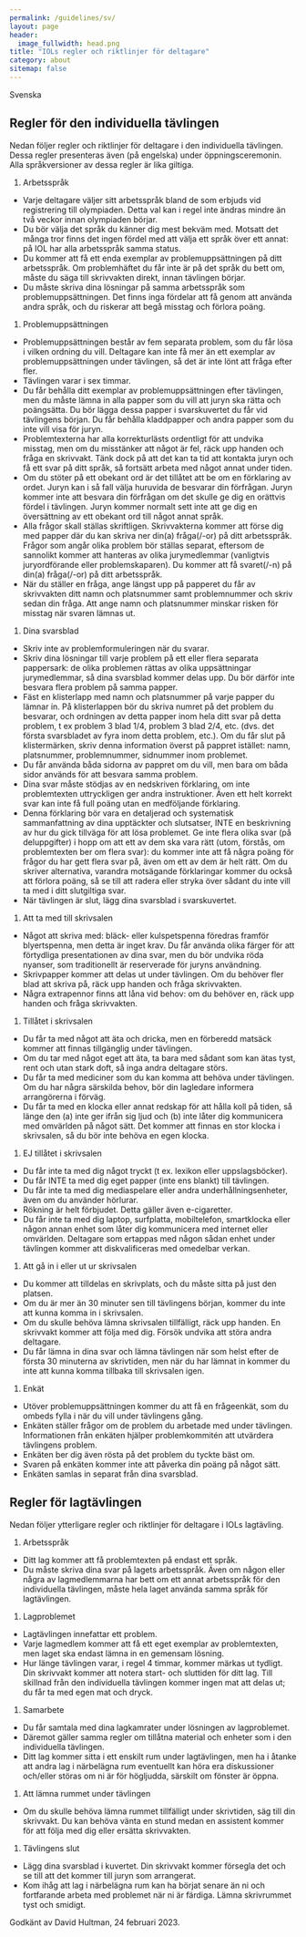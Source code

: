 ```yaml
---
permalink: /guidelines/sv/
layout: page
header:
  image_fullwidth: head.png
title: "IOLs regler och riktlinjer för deltagare"
category: about
sitemap: false
---
```


Svenska

## Regler för den individuella tävlingen

Nedan följer regler och riktlinjer för deltagare i den individuella tävlingen. Dessa regler presenteras även (på engelska) under öppningsceremonin. Alla språkversioner av dessa regler är lika giltiga.

1. Arbetsspråk
  * Varje deltagare väljer sitt arbetsspråk bland de som erbjuds vid registrering till olympiaden. Detta val kan i regel inte ändras mindre än två veckor innan olympiaden börjar.
  * Du bör välja det språk du känner dig mest bekväm med. Motsatt det många tror finns det ingen fördel med att välja ett språk över ett annat: på IOL har alla arbetsspråk samma status.
  * Du kommer att få ett enda exemplar av problemuppsättningen på ditt arbetsspråk. Om problemhäftet du får inte är på det språk du bett om, måste du säga till skrivvakten direkt, innan tävlingen börjar.
  * Du måste skriva dina lösningar på samma arbetsspråk som problemuppsättningen. Det finns inga fördelar att få genom att använda andra språk, och du riskerar att begå misstag och förlora poäng.
1. Problemuppsättningen
  * Problemuppsättningen består av fem separata problem, som du får lösa i vilken ordning du vill. Deltagare kan inte få mer än ett exemplar av problemuppsättningen under tävlingen, så det är inte lönt att fråga efter fler.
  * Tävlingen varar i sex timmar.
  * Du får behålla ditt exemplar av problemuppsättningen efter tävlingen, men du måste lämna in alla papper som du vill att juryn ska rätta och poängsätta. Du bör lägga dessa papper i svarskuvertet du får vid tävlingens början. Du får behålla kladdpapper och andra papper som du inte vill visa för juryn.
  * Problemtexterna har alla korrekturlästs ordentligt för att undvika misstag, men om du misstänker att något är fel, räck upp handen och fråga en skrivvakt. Tänk dock på att det kan ta tid att kontakta juryn och få ett svar på ditt språk, så fortsätt arbeta med något annat under tiden.
  * Om du stöter på ett obekant ord är det tillåtet att be om en förklaring av ordet. Juryn kan i så fall välja huruvida de besvarar din förfrågan. Juryn kommer inte att besvara din förfrågan om det skulle ge dig en orättvis fördel i tävlingen. Juryn kommer normalt sett inte att ge dig en översättning av ett obekant ord till något annat språk. 
  * Alla frågor skall ställas skriftligen. Skrivvakterna kommer att förse dig med papper där du kan skriva ner din(a) fråga(/-or) på ditt arbetsspråk. Frågor som angår olika problem bör ställas separat, eftersom de sannolikt kommer att hanteras av olika jurymedlemmar (vanligtvis juryordförande eller problemskaparen). Du kommer att få svaret(/-n) på din(a) fråga(/-or) på ditt arbetsspråk. 
  * När du ställer en fråga, ange längst upp på papperet du får av skrivvakten ditt namn och platsnummer samt problemnummer och skriv sedan din fråga. Att ange namn och platsnummer minskar risken för misstag när svaren lämnas ut.
1. Dina svarsblad
  * Skriv inte av problemformuleringen när du svarar.
  * Skriv dina lösningar till varje problem på ett eller flera separata pappersark: de olika problemen rättas av olika uppsättningar jurymedlemmar, så dina svarsblad kommer delas upp. Du bör därför inte besvara flera problem på samma papper.
  * Fäst en klisterlapp med namn och platsnummer på varje papper du lämnar in. På klisterlappen bör du skriva numret på det problem du besvarar, och ordningen av detta papper inom hela ditt svar på detta problem, t ex problem 3 blad 1/4, problem 3 blad 2/4, etc. (dvs. det första svarsbladet av fyra inom detta problem, etc.). Om du får slut på klistermärken, skriv denna information överst på pappret istället: namn, platsnummer, problemnummer, sidnummer inom problemet.
  * Du får använda båda sidorna av pappret om du vill, men bara om båda sidor används för att besvara samma problem.
  * Dina svar måste stödjas av en nedskriven förklaring, om inte problemtexten uttryckligen ger andra instruktioner. Även ett helt korrekt svar kan inte få full poäng utan en medföljande förklaring.
  * Denna förklaring bör vara en detaljerad och systematisk sammanfattning av dina upptäckter och slutsatser, INTE en beskrivning av hur du gick tillväga för att lösa problemet. Ge inte flera olika svar (på deluppgifter) i hopp om att ett av dem ska vara rätt (utom, förstås, om problemtexten ber om flera svar): du kommer inte att få några poäng för frågor du har gett flera svar på, även om ett av dem är helt rätt. Om du skriver alternativa, varandra motsägande förklaringar kommer du också att förlora poäng, så se till att radera eller stryka över sådant du inte vill ta med i ditt slutgiltiga svar.
  * När tävlingen är slut, lägg dina svarsblad i svarskuvertet.
1. Att ta med till skrivsalen
  * Något att skriva med: bläck- eller kulspetspenna föredras framför blyertspenna, men detta är inget krav. Du får använda olika färger för att förtydliga presentationen av dina svar, men du bör undvika röda nyanser, som traditionellt är reserverade för juryns användning.
  * Skrivpapper kommer att delas ut under tävlingen. Om du behöver fler blad att skriva på, räck upp handen och fråga skrivvakten.
  * Några extrapennor finns att låna vid behov: om du behöver en, räck upp handen och fråga skrivvakten.
1. Tillåtet i skrivsalen
  * Du får ta med något att äta och dricka, men en förberedd matsäck kommer att finnas tillgänglig under tävlingen.
  * Om du tar med något eget att äta, ta bara med sådant som kan ätas tyst, rent och utan stark doft, så inga andra deltagare störs.
  * Du får ta med mediciner som du kan komma att behöva under tävlingen. Om du har några särskilda behov, bör din lagledare informera arrangörerna i förväg.
  * Du får ta med en klocka eller annat redskap för att hålla koll på tiden, så länge den (a) inte ger ifrån sig ljud och (b) inte låter dig kommunicera med omvärlden på något sätt. Det kommer att finnas en stor klocka i skrivsalen, så du bör inte behöva en egen klocka.
1. EJ tillåtet i skrivsalen
  * Du får inte ta med dig något tryckt (t ex. lexikon eller uppslagsböcker). 
  * Du får INTE ta med dig eget papper (inte ens blankt) till tävlingen.
  * Du får inte ta med dig mediaspelare eller andra underhållningsenheter, även om du använder hörlurar.
  * Rökning är helt förbjudet. Detta gäller även e-cigaretter.
  * Du får inte ta med dig laptop, surfplatta, mobiltelefon, smartklocka eller någon annan enhet som låter dig kommunicera med internet eller omvärlden. Deltagare som ertappas med någon sådan enhet under tävlingen kommer att diskvalificeras med omedelbar verkan.
1. Att gå in i eller ut ur skrivsalen
  * Du kommer att tilldelas en skrivplats, och du måste sitta på just den platsen.
  * Om du är mer än 30 minuter sen till tävlingens början, kommer du inte att kunna komma in i skrivsalen.
  * Om du skulle behöva lämna skrivsalen tillfälligt, räck upp handen. En skrivvakt kommer att följa med dig. Försök undvika att störa andra deltagare.
  * Du får lämna in dina svar och lämna tävlingen när som helst efter de första 30 minuterna av skrivtiden, men när du har lämnat in kommer du inte att kunna komma tillbaka till skrivsalen igen.
1. Enkät
  * Utöver problemuppsättningen kommer du att få en frågeenkät, som du ombeds fylla i när du vill under tävlingens gång.
  * Enkäten ställer frågor om de problem du arbetade med under tävlingen. Informationen från enkäten hjälper problemkommitén att utvärdera tävlingens problem.
  * Enkäten ber dig även rösta på det problem du tyckte bäst om.
  * Svaren på enkäten kommer inte att påverka din poäng på något sätt.
  * Enkäten samlas in separat från dina svarsblad.

## Regler för lagtävlingen

Nedan följer ytterligare regler och riktlinjer för deltagare i IOLs lagtävling.

1. Arbetsspråk
  * Ditt lag kommer att få problemtexten på endast ett språk.
  * Du måste skriva dina svar på lagets arbetsspråk. Även om någon eller några av lagmedlemmarna har bett om ett annat arbetsspråk för den individuella tävlingen, måste hela laget använda samma språk för lagtävlingen.
1. Lagproblemet
  * Lagtävlingen innefattar ett problem.
  * Varje lagmedlem kommer att få ett eget exemplar av problemtexten, men laget ska endast lämna in en gemensam lösning.
  * Hur länge tävlingen varar, i regel 4 timmar, kommer märkas ut tydligt. Din skrivvakt kommer att notera start- och sluttiden för ditt lag. Till skillnad från den individuella tävlingen kommer ingen mat att delas ut; du får ta med egen mat och dryck.
1. Samarbete
  * Du får samtala med dina lagkamrater under lösningen av lagproblemet.
  * Däremot gäller samma regler om tillåtna material och enheter som i den individuella tävlingen.
  * Ditt lag kommer sitta i ett enskilt rum under lagtävlingen, men ha i åtanke att andra lag i närbelägna rum eventuellt kan höra era diskussioner och/eller störas om ni är för högljudda, särskilt om fönster är öppna.
1. Att lämna rummet under tävlingen
  * Om du skulle behöva lämna rummet tillfälligt under skrivtiden, säg till din skrivvakt. Du kan behöva vänta en stund medan en assistent kommer för att följa med dig eller ersätta skrivvakten.
1. Tävlingens slut
  * Lägg dina svarsblad i kuvertet. Din skrivvakt kommer försegla det och se till att det kommer till juryn som arrangerat.
  * Kom ihåg att lag i närbelägna rum kan ha börjat senare än ni och fortfarande arbeta med problemet när ni är färdiga. Lämna skrivrummet tyst och smidigt.

Godkänt av David Hultman, 24 februari 2023.